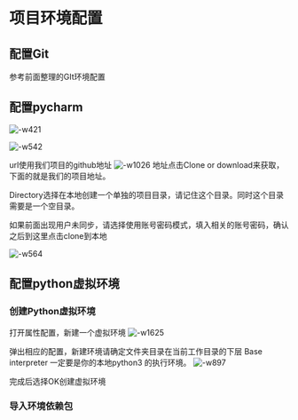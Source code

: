 # 项目环境配置

## 配置Git

参考前面整理的GIt环境配置

## 配置pycharm

![-w421](http://ossp.pengjunjie.com/mweb/15532335023143.jpg)

![-w542](http://ossp.pengjunjie.com/mweb/15532340974369.jpg)

url使用我们项目的github地址 ![-w1026](http://ossp.pengjunjie.com/mweb/15532341676500.jpg) 地址点击Clone or download来获取，下面的就是我们的项目地址。

Directory选择在本地创建一个单独的项目目录，请记住这个目录。同时这个目录需要是一个空目录。

如果前面出现用户未同步，请选择使用账号密码模式，填入相关的账号密码，确认之后到这里点击clone到本地

![-w564](http://ossp.pengjunjie.com/mweb/15532337795521.jpg)

## 配置python虚拟环境

### 创建Python虚拟环境

打开属性配置，新建一个虚拟环境 ![-w1625](http://ossp.pengjunjie.com/mweb/15532344371584.jpg)

弹出相应的配置，新建环境请确定文件夹目录在当前工作目录的下层 Base interpreter 一定要是你的本地python3 的执行环境。 ![-w897](http://ossp.pengjunjie.com/mweb/15532344716379.jpg)

完成后选择OK创建虚拟环境

### 导入环境依赖包

